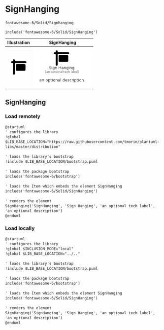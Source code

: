 # SignHanging


```text
fontawesome-6/Solid/SignHanging
```

```text
include('fontawesome-6/Solid/SignHanging')
```



| Illustration | SignHanging |
| :---: | :---: |
| ![illustration for Illustration](../../fontawesome-6/Solid/SignHanging.png) | ![illustration for SignHanging](../../fontawesome-6/Solid/SignHanging.Local.png) |




## SignHanging

### Load remotely
```plantuml
@startuml
' configures the library
!global $LIB_BASE_LOCATION="https://raw.githubusercontent.com/tmorin/plantuml-libs/master/distribution"

' loads the library's bootstrap
!include $LIB_BASE_LOCATION/bootstrap.puml

' loads the package bootstrap
include('fontawesome-6/bootstrap')

' loads the Item which embeds the element SignHanging
include('fontawesome-6/Solid/SignHanging')

' renders the element
SignHanging('SignHanging', 'Sign Hanging', 'an optional tech label', 'an optional description')
@enduml
```

### Load locally
```plantuml
@startuml
' configures the library
!global $INCLUSION_MODE="local"
!global $LIB_BASE_LOCATION="../.."

' loads the library's bootstrap
!include $LIB_BASE_LOCATION/bootstrap.puml

' loads the package bootstrap
include('fontawesome-6/bootstrap')

' loads the Item which embeds the element SignHanging
include('fontawesome-6/Solid/SignHanging')

' renders the element
SignHanging('SignHanging', 'Sign Hanging', 'an optional tech label', 'an optional description')
@enduml
```

